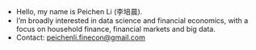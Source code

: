 - Hello, my name is Peichen Li (李培晨).
- I’m broadly interested in data science and financial economics, with a focus on household finance, financial markets and big data.
- Contact: peichenli.finecon@gmail.com

<!---
peichenli3/peichenli3 is a ✨ special ✨ repository because its `README.md` (this file) appears on your GitHub profile.
You can click the Preview link to take a look at your changes.
--->
